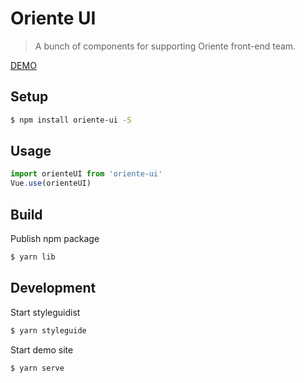 # Oriente UI

> A bunch of components for supporting Oriente front-end team.

[DEMO](https://workspace.tonypai.now.sh)

## Setup

```bash
$ npm install oriente-ui -S
```
## Usage

```js
import orienteUI from 'oriente-ui'
Vue.use(orienteUI)
```

## Build

Publish npm package

```bash
$ yarn lib
```

## Development

Start styleguidist

```bash
$ yarn styleguide
```

Start demo site

```bash
$ yarn serve
```

